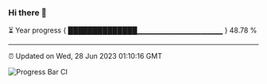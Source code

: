 ### Hi there 👋

⏳ Year progress { ██████████████▁▁▁▁▁▁▁▁▁▁▁▁▁▁▁▁ } 48.78 %

---

⏰ Updated on Wed, 28 Jun 2023 01:10:16 GMT

![Progress Bar CI](https://github.com/liununu/liununu/workflows/Progress%20Bar%20CI/badge.svg)
